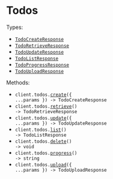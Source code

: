 # Todos

Types:

- <code><a href="./src/resources/todos.ts">TodoCreateResponse</a></code>
- <code><a href="./src/resources/todos.ts">TodoRetrieveResponse</a></code>
- <code><a href="./src/resources/todos.ts">TodoUpdateResponse</a></code>
- <code><a href="./src/resources/todos.ts">TodoListResponse</a></code>
- <code><a href="./src/resources/todos.ts">TodoProgressResponse</a></code>
- <code><a href="./src/resources/todos.ts">TodoUploadResponse</a></code>

Methods:

- <code title="post /todos">client.todos.<a href="./src/resources/todos.ts">create</a>({ ...params }) -> TodoCreateResponse</code>
- <code title="get /todos/:id">client.todos.<a href="./src/resources/todos.ts">retrieve</a>() -> TodoRetrieveResponse</code>
- <code title="put /todos/:id">client.todos.<a href="./src/resources/todos.ts">update</a>({ ...params }) -> TodoUpdateResponse</code>
- <code title="get /todos">client.todos.<a href="./src/resources/todos.ts">list</a>() -> TodoListResponse</code>
- <code title="delete /todos/:id">client.todos.<a href="./src/resources/todos.ts">delete</a>() -> void</code>
- <code title="get /todos/:id/progress">client.todos.<a href="./src/resources/todos.ts">progress</a>() -> string</code>
- <code title="post /todos/:id/upload">client.todos.<a href="./src/resources/todos.ts">upload</a>({ ...params }) -> TodoUploadResponse</code>
